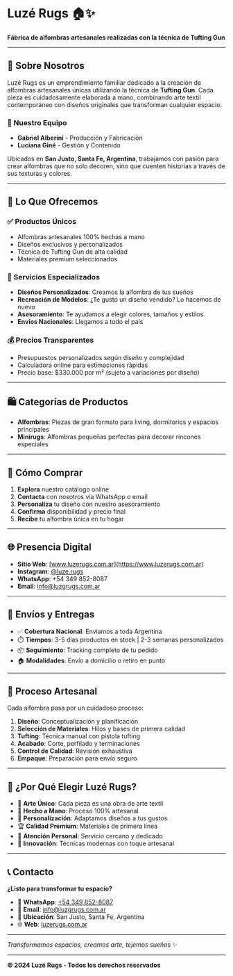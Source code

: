 # Luzé Rugs 🏠✨

**Fábrica de alfombras artesanales realizadas con la técnica de Tufting Gun**

---

## 🎨 Sobre Nosotros

Luzé Rugs es un emprendimiento familiar dedicado a la creación de alfombras artesanales únicas utilizando la técnica de **Tufting Gun**. Cada pieza es cuidadosamente elaborada a mano, combinando arte textil contemporáneo con diseños originales que transforman cualquier espacio.

### 👥 Nuestro Equipo

- **Gabriel Alberini** - Producción y Fabricación
- **Luciana Giné** - Gestión y Contenido

Ubicados en **San Justo, Santa Fe, Argentina**, trabajamos con pasión para crear alfombras que no solo decoren, sino que cuenten historias a través de sus texturas y colores.

---

## 🌟 Lo Que Ofrecemos

### ✅ Productos Únicos
- Alfombras artesanales 100% hechas a mano
- Diseños exclusivos y personalizados
- Técnica de Tufting Gun de alta calidad
- Materiales premium seleccionados

### 🎯 Servicios Especializados
- **Diseños Personalizados**: Creamos la alfombra de tus sueños
- **Recreación de Modelos**: ¿Te gustó un diseño vendido? Lo hacemos de nuevo
- **Asesoramiento**: Te ayudamos a elegir colores, tamaños y estilos
- **Envíos Nacionales**: Llegamos a todo el país

### 💰 Precios Transparentes
- Presupuestos personalizados según diseño y complejidad
- Calculadora online para estimaciones rápidas
- Precio base: $330.000 por m² (sujeto a variaciones por diseño)

---

## 🛍️ Categorías de Productos

- **Alfombras**: Piezas de gran formato para living, dormitorios y espacios principales
- **Minirugs**: Alfombras pequeñas perfectas para decorar rincones especiales

---

## 📱 Cómo Comprar

1. **Explora** nuestro catálogo online
2. **Contacta** con nosotros vía WhatsApp o email
3. **Personaliza** tu diseño con nuestro asesoramiento
4. **Confirma** disponibilidad y precio final
5. **Recibe** tu alfombra única en tu hogar

---

## 🌐 Presencia Digital

- **Sitio Web**: [www.luzerugs.com.ar](https://www.luzerugs.com.ar)
- **Instagram**: [@luze.rugs](https://www.instagram.com/luze.rugs)
- **WhatsApp**: +54 349 852-8087
- **Email**: info@luzgrugs.com.ar

---

## 🚚 Envíos y Entregas

- ✅ **Cobertura Nacional**: Enviamos a toda Argentina
- ⏱️ **Tiempos**: 3-5 días productos en stock | 2-3 semanas personalizados
- 📦 **Seguimiento**: Tracking completo de tu pedido
- 🏠 **Modalidades**: Envío a domicilio o retiro en punto

---

## 🎨 Proceso Artesanal

Cada alfombra pasa por un cuidadoso proceso:

1. **Diseño**: Conceptualización y planificación
2. **Selección de Materiales**: Hilos y bases de primera calidad
3. **Tufting**: Técnica manual con pistola tufting
4. **Acabado**: Corte, perfilado y terminaciones
5. **Control de Calidad**: Revisión exhaustiva
6. **Empaque**: Preparación para envío seguro

---

## 💎 ¿Por Qué Elegir Luzé Rugs?

- 🎨 **Arte Único**: Cada pieza es una obra de arte textil
- 👐 **Hecho a Mano**: Proceso 100% artesanal
- 🎯 **Personalización**: Adaptamos diseños a tus gustos
- 🏆 **Calidad Premium**: Materiales de primera línea
- 💝 **Atención Personal**: Servicio cercano y dedicado
- 🚀 **Innovación**: Técnicas modernas con toque artesanal

---

## 📞 Contacto

**¿Listo para transformar tu espacio?**

- 📱 **WhatsApp**: [+54 349 852-8087](https://wa.me/543498528087?text=Hola%20Luzé!%20me%20gustaría%20conocer%20más%20sobre%20sus%20alfombras%20artesanales.)
- 📧 **Email**: info@luzgrugs.com.ar
- 📍 **Ubicación**: San Justo, Santa Fe, Argentina
- 🌐 **Web**: [luzerugs.com.ar](https://www.luzerugs.com.ar)

---

*Transformamos espacios, creamos arte, tejemos sueños* ✨

---

**© 2024 Luzé Rugs - Todos los derechos reservados**